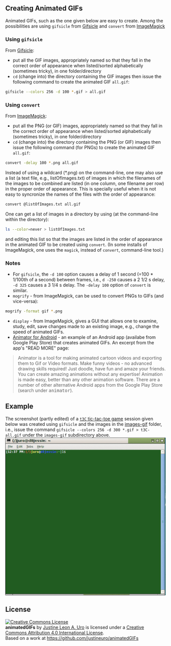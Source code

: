 ## Creating Animated GIFs

Animated GIFs, such as the one given below are easy to create.  Among the possibilities are using `gifsicle` from [Gifsicle](https://www.lcdf.org/gifsicle/) and `convert` from [ImageMagick](https://www.imagemagick.org/)

### Using `gifsicle`
From [Gifsicle](https://www.lcdf.org/gifsicle/man.html):

- put all the GIF images, appropriately named so that they fall in the correct order of appearance when listed/sorted alphabetically (sometimes tricky), in one folder/directory
- `cd` (change into) the directory containing the GIF images then issue the following command to create the animated GIF `all.gif`:
```bash
gifsicle --colors 256 -d 100 *.gif > all.gif
```

### Using `convert`
 From [ImageMagick](https://www.imagemagick.org/Usage/anim_basics/): 

- put all the PNG (or GIF) images, appropriately named so that they fall in the correct order of appearance when listed/sorted alphabetically (sometimes tricky), in one folder/directory
- `cd` (change into) the directory containing the PNG (or GIF) images then issue the following command (for PNGs) to create the animated GIF `all.gif`:
```bash
convert -delay 100 *.png all.gif  
```

Instead of using a wildcard (*.png) on the command-line, one may also use a list (a text file, e.g., listOfImages.txt) of images in which the filenames of the images to be combined are listed (in one column, one filename per row) in the proper order of appearance.  This is specially useful when it is not easy to syncronize the names of the files with the order of appearance:
```bash
convert @listOfImages.txt all.gif
```
One can get a list of images in a directory by using (at the command-line within the directory):
```bash
ls --color=never > listOfImages.txt
```
and editing this list so that the images are listed in the order of appearance in the animated GIF to be created using `convert`.  (In some installs of ImageMagick, one uses the `magick`, instead of `convert`, command-line tool.)

### Notes
- For `gifsicle`, the `-d 100` option causes a delay of 1 second (=100 \* 1/100th of a second) between frames, i.e., `d -250` causes a 2 1/2 s delay, `-d 325` causes a 3 1/4 s delay.  The `-delay 100` option of `convert` is similar.
- `mogrify` - from ImageMagick, can be used to convert PNGs to GIFs (and vice-versa):
```bash
mogrify -format gif *.png
```
- `display` - from ImageMagick, gives a GUI that allows one to examine, study, edit, save changes made to an existing image, e.g., change the speed of animated GIFs.
- [Animator for Android](https://play.google.com/store/apps/details?id=com.mobilelabs.animator&hl=en) - an example of an Android app (availabe from Google Play Store) that creates animated GIFs.  An excerpt from the app's "READ MORE" page:  
> Animator is a tool for making animated cartoon videos and exporting them to Gif or Video formats. 
> Make funny videos - no advanced drawing skills required! Just doodle, have fun and amaze your friends. 
> You can create amazing animations without any expertise! Animation is made easy, better than any 
> other animation software. 
There are a  number of other alternative Android apps from the Google Play Store (search under <tt>animator</tt>).

## Example
The screenshot (partly edited) of a [`t3C` tic-tac-toe game](https://github.com/justineuro/tic-tac-toe) session given below was created using `gifsicle` and the images in the [images-gif](./images-gif) folder, i.e., issue the command `gifsicle --colors 256 -d 300 *.gif > t3C-all.gif` under the `images-gif` subdirectory above.      
![tic-tac-toe: The Game!](./t3C-all.gif)

## License
<a rel="license" href="http://creativecommons.org/licenses/by/4.0/"><img alt="Creative Commons License" style="border-width:0" src="https://i.creativecommons.org/l/by/4.0/80x15.png" /></a><br /><span xmlns:dct="http://purl.org/dc/terms/" property="dct:title"><b>animatedGIFs</b></span> by <a xmlns:cc="http://creativecommons.org/ns#" href="https://github.com/justineuro/" property="cc:attributionName" rel="cc:attributionURL">Justine Leon A. Uro</a> is licensed under a <a rel="license" href="http://creativecommons.org/licenses/by/4.0/">Creative Commons Attribution 4.0 International License</a>.<br />Based on a work at <a xmlns:dct="http://purl.org/dc/terms/" href="https://github.com/justineuro/mdginabc2svg" rel="dct:source">https://github.com/justineuro/animatedGIFs</a>